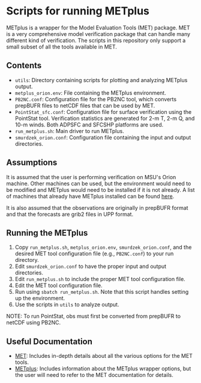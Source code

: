 # Scripts for running METplus

METplus is a wrapper for the Model Evaluation Tools (MET) package. MET is a very comprehensive model verification package that can handle many different kind of verification. The scripts in this repository only support a small subset of all the tools available in MET.

## Contents

- `utils`: Directory containing scripts for plotting and analyzing METplus output.
- `metplus_orion.env`: File containing the METplus environment.
- `PB2NC.conf`: Configuration file for the PB2NC tool, which converts prepBUFR files to netCDF files that can be used by MET. 
- `PointStat_sfc.conf`: Configuration file for surface verification using the PointStat tool. Verification statistics are generated for 2-m T, 2-m Q, and 10-m winds. Both ADPSFC and SFCSHP platforms are used. 
- `run_metplus.sh`: Main driver to run METplus.
- `smurdzek_orion.conf`: Configuration file containing the input and output directories.

## Assumptions

It is assumed that the user is performing verification on MSU's Orion machine. Other machines can be used, but the environment would need to be modified and METplus would need to be installed if it is not already. A list of machines that already have METplus installed can be found [here](https://dtcenter.org/community-code/metplus/metplus-5-0-existing-builds).

It is also assumed that the observations are originally in prepBUFR format and that the forecasts are grib2 files in UPP format.

## Running the METplus

1. Copy `run_metplus.sh`, `metplus_orion.env`, `smurdzek_orion.conf`, and the desired MET tool configuration file (e.g., `PB2NC.conf`) to your run directory.
2. Edit `smurdzek_orion.conf` to have the proper input and output directories.
3. Edit `run_metplus.sh` to include the proper MET tool configuration file.
4. Edit the MET tool configuration file.
5. Run using `sbatch run_metplus.sh`. Note that this script handles setting up the environment.
6. Use the scripts in `utils` to analyze output.

NOTE: To run PointStat, obs must first be converted from prepBUFR to netCDF using PB2NC. 

## Useful Documentation

- [MET](https://met.readthedocs.io/en/latest/index.html): Includes in-depth details about all the various options for the MET tools.  
- [METplus](https://metplus.readthedocs.io/en/latest/index.html): Includes information about the METplus wrapper options, but the user will need to refer to the MET documentation for details.
